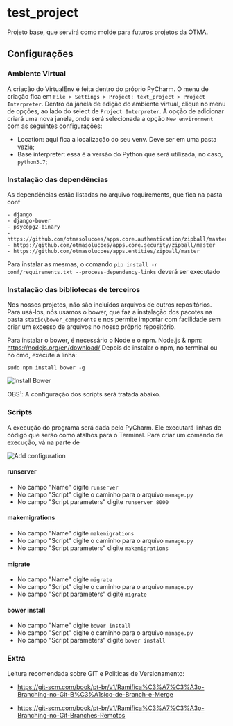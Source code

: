 # test_project

Projeto base, que servirá como molde para futuros projetos da OTMA.
## Configurações
### Ambiente Virtual
  
A criação do VirtualEnv é feita dentro do próprio PyCharm. O menu de criação fica em ```File > Settings > Project: text_project > Project Interpreter```. Dentro da janela de edição do ambiente virtual, clique no menu de opções, ao lado do select de ```Project Interpreter```. A opção de adicionar criará uma nova janela, onde será selecionada a opção ```New environment``` com as seguintes configurações:
 - Location: aqui fica a localização do seu venv. Deve ser em uma pasta vazia;
 - Base interpreter: essa é a versão do Python que será utilizada, no caso, ```python3.7```;

### Instalação das dependências
  As dependências estão listadas no arquivo requirements, que fica na pasta conf
    
    - django
    - django-bower
    - psycopg2-binary
    - https://github.com/otmasolucoes/apps.core.authentication/zipball/master
    - https://github.com/otmasolucoes/apps.core.security/zipball/master
    - https://github.com/otmasolucoes/apps.entities/zipball/master
    
    
  Para instalar as mesmas, o comando ```pip install -r conf/requirements.txt --process-dependency-links``` deverá ser executado
    
### Instalação das bibliotecas de terceiros

Nos nossos projetos, não são incluídos arquivos de outros repositórios. Para usá-los, nós usamos o bower, que faz a instalação dos pacotes na pasta ```static\bower_components``` e nos permite importar com facilidade sem criar um excesso de arquivos no nosso próprio repositório.

Para instalar o bower, é necessário o Node e o npm.
  Node.js & npm: https://nodejs.org/en/download/
Depois de instalar o npm, no terminal ou no cmd, execute a linha:
  
 ```sudo npm install bower -g```
  
![Install Bower](https://i.imgur.com/2coZ8lI.gif)
  
  
OBS¹: A configuração dos scripts será tratada abaixo.

### Scripts

A execução do programa será dada pelo PyCharm. Ele executará linhas de código que serão como atalhos para o Terminal. Para criar um comando de execução, vá na parte de 

![Add configuration](https://i.imgur.com/nQFMlQO.jpg)

#### runserver
- No campo "Name" digite ```runserver```
- No campo "Script" digite o caminho para o arquivo ```manage.py```
- No campo "Script parameters" digite ```runserver 8000```

#### makemigrations
- No campo "Name" digite ```makemigrations```
- No campo "Script" digite o caminho para o arquivo ```manage.py```
- No campo "Script parameters" digite ```makemigrations```
  

#### migrate
- No campo "Name" digite ```migrate```
- No campo "Script" digite o caminho para o arquivo ```manage.py```
- No campo "Script parameters" digite ```migrate```

#### bower install
- No campo "Name" digite ```bower install```
- No campo "Script" digite o caminho para o arquivo ```manage.py```
- No campo "Script parameters" digite ```bower install```
    

### Extra
Leitura recomendada sobre GIT e Politicas de Versionamento:

  - https://git-scm.com/book/pt-br/v1/Ramifica%C3%A7%C3%A3o-Branching-no-Git-B%C3%A1sico-de-Branch-e-Merge

  - https://git-scm.com/book/pt-br/v1/Ramifica%C3%A7%C3%A3o-Branching-no-Git-Branches-Remotos


